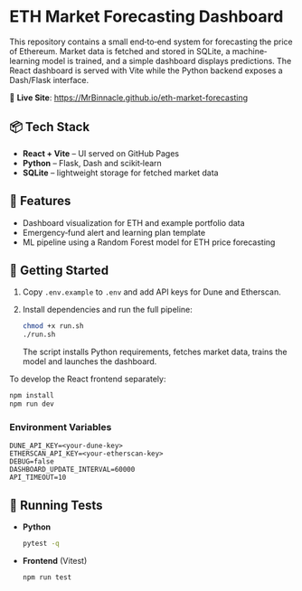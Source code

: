 # ETH Market Forecasting Dashboard

This repository contains a small end‑to‑end system for forecasting the price of
Ethereum.  Market data is fetched and stored in SQLite, a machine‐learning model
is trained, and a simple dashboard displays predictions.  The React dashboard is
served with Vite while the Python backend exposes a Dash/Flask interface.

🔗 **Live Site**: <https://MrBinnacle.github.io/eth-market-forecasting>

## 📦 Tech Stack

- **React + Vite** – UI served on GitHub Pages
- **Python** – Flask, Dash and scikit‑learn
- **SQLite** – lightweight storage for fetched market data

## 🧠 Features

- Dashboard visualization for ETH and example portfolio data
- Emergency‑fund alert and learning plan template
- ML pipeline using a Random Forest model for ETH price forecasting

## 🚀 Getting Started

1. Copy `.env.example` to `.env` and add API keys for Dune and Etherscan.
2. Install dependencies and run the full pipeline:

   ```bash
   chmod +x run.sh
   ./run.sh
   ```

   The script installs Python requirements, fetches market data, trains the
   model and launches the dashboard.

To develop the React frontend separately:

```bash
npm install
npm run dev
```

### Environment Variables

```
DUNE_API_KEY=<your-dune-key>
ETHERSCAN_API_KEY=<your-etherscan-key>
DEBUG=false
DASHBOARD_UPDATE_INTERVAL=60000
API_TIMEOUT=10
```

## 🧪 Running Tests

- **Python**

  ```bash
  pytest -q
  ```

- **Frontend** (Vitest)

  ```bash
  npm run test
  ```


